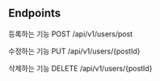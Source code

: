 ## Endpoints

등록하는 기능
POST /api/v1/users/post

수정하는 기능
PUT /api/v1/users/{postId}

삭제하는 기능
DELETE /api/v1/users/{postId}
